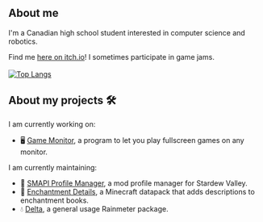 ## About me
I'm a Canadian high school student interested in computer science and robotics.

Find me [here on itch.io](https://supercam19.itch.io)! I sometimes participate in game jams.<br><br>
[![Top Langs](https://github-readme-stats.vercel.app/api/top-langs/?username=supercam19&layout=compact&theme=vision-friendly-dark)](https://github.com/anuraghazra/github-readme-stats)

## About my projects 🛠
I am currently working on:
- 🖥 [Game Monitor](https://www.github.com/supercam19/GameMonitor), a program to let you play fullscreen games on any monitor.

I am currently maintaining: 
- 🐤 [SMAPI Profile Manager](https://www.github.com/supercam19/SMAPI-profile-manager), a mod profile manager for Stardew Valley.
 - 📙 [Enchantment Details](https://github.com/supercam19/EnchantmentDetails), a Minecraft datapack that adds descriptions to enchantment books.
 - 💧 [Delta](https://github.com/supercam19/Delta), a general usage Rainmeter package.

<!--
**supercam19/supercam19** is a ✨ _special_ ✨ repository because its `README.md` (this file) appears on your GitHub profile.

Here are some ideas to get you started:

- 🔭 I’m currently working on ...
- 🌱 I’m currently learning ...
- 👯 I’m looking to collaborate on ...
- 🤔 I’m looking for help with ...
- 💬 Ask me about ...
- 📫 How to reach me: ...
- 😄 Pronouns: ...
- ⚡ Fun fact: ...
-->
